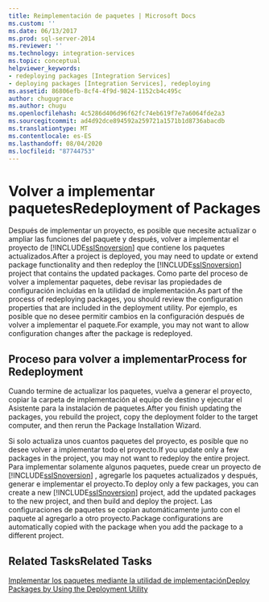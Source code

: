 ```yaml
---
title: Reimplementación de paquetes | Microsoft Docs
ms.custom: ''
ms.date: 06/13/2017
ms.prod: sql-server-2014
ms.reviewer: ''
ms.technology: integration-services
ms.topic: conceptual
helpviewer_keywords:
- redeploying packages [Integration Services]
- deploying packages [Integration Services], redeploying
ms.assetid: 86806efb-8cf4-4f9d-9824-1152cb4c495c
author: chugugrace
ms.author: chugu
ms.openlocfilehash: 4c5286d406d96f62fc74eb619f7e7a6064fde2a3
ms.sourcegitcommit: ad4d92dce894592a259721a1571b1d8736abacdb
ms.translationtype: MT
ms.contentlocale: es-ES
ms.lasthandoff: 08/04/2020
ms.locfileid: "87744753"
---
```

# <a name="redeployment-of-packages"></a><span data-ttu-id="cc983-102">Volver a implementar paquetes</span><span class="sxs-lookup"><span data-stu-id="cc983-102">Redeployment of Packages</span></span>
  <span data-ttu-id="cc983-103">Después de implementar un proyecto, es posible que necesite actualizar o ampliar las funciones del paquete y después, volver a implementar el proyecto de [!INCLUDE[ssISnoversion](../includes/ssisnoversion-md.md)] que contiene los paquetes actualizados.</span><span class="sxs-lookup"><span data-stu-id="cc983-103">After a project is deployed, you may need to update or extend package functionality and then redeploy the [!INCLUDE[ssISnoversion](../includes/ssisnoversion-md.md)] project that contains the updated packages.</span></span> <span data-ttu-id="cc983-104">Como parte del proceso de volver a implementar paquetes, debe revisar las propiedades de configuración incluidas en la utilidad de implementación.</span><span class="sxs-lookup"><span data-stu-id="cc983-104">As part of the process of redeploying packages, you should review the configuration properties that are included in the deployment utility.</span></span> <span data-ttu-id="cc983-105">Por ejemplo, es posible que no desee permitir cambios en la configuración después de volver a implementar el paquete.</span><span class="sxs-lookup"><span data-stu-id="cc983-105">For example, you may not want to allow configuration changes after the package is redeployed.</span></span>  
  
## <a name="process-for-redeployment"></a><span data-ttu-id="cc983-106">Proceso para volver a implementar</span><span class="sxs-lookup"><span data-stu-id="cc983-106">Process for Redeployment</span></span>  
 <span data-ttu-id="cc983-107">Cuando termine de actualizar los paquetes, vuelva a generar el proyecto, copiar la carpeta de implementación al equipo de destino y ejecutar el Asistente para la instalación de paquetes.</span><span class="sxs-lookup"><span data-stu-id="cc983-107">After you finish updating the packages, you rebuild the project, copy the deployment folder to the target computer, and then rerun the Package Installation Wizard.</span></span>  
  
 <span data-ttu-id="cc983-108">Si solo actualiza unos cuantos paquetes del proyecto, es posible que no desee volver a implementar todo el proyecto.</span><span class="sxs-lookup"><span data-stu-id="cc983-108">If you update only a few packages in the project, you may not want to redeploy the entire project.</span></span> <span data-ttu-id="cc983-109">Para implementar solamente algunos paquetes, puede crear un proyecto de [!INCLUDE[ssISnoversion](../includes/ssisnoversion-md.md)] , agregarle los paquetes actualizados y después, generar e implementar el proyecto.</span><span class="sxs-lookup"><span data-stu-id="cc983-109">To deploy only a few packages, you can create a new [!INCLUDE[ssISnoversion](../includes/ssisnoversion-md.md)] project, add the updated packages to the new project, and then build and deploy the project.</span></span> <span data-ttu-id="cc983-110">Las configuraciones de paquetes se copian automáticamente junto con el paquete al agregarlo a otro proyecto.</span><span class="sxs-lookup"><span data-stu-id="cc983-110">Package configurations are automatically copied with the package when you add the package to a different project.</span></span>  
  
## <a name="related-tasks"></a><span data-ttu-id="cc983-111">Related Tasks</span><span class="sxs-lookup"><span data-stu-id="cc983-111">Related Tasks</span></span>  
 [<span data-ttu-id="cc983-112">Implementar los paquetes mediante la utilidad de implementación</span><span class="sxs-lookup"><span data-stu-id="cc983-112">Deploy Packages by Using the Deployment Utility</span></span>](../../2014/integration-services/deploy-packages-by-using-the-deployment-utility.md)  
  
  
